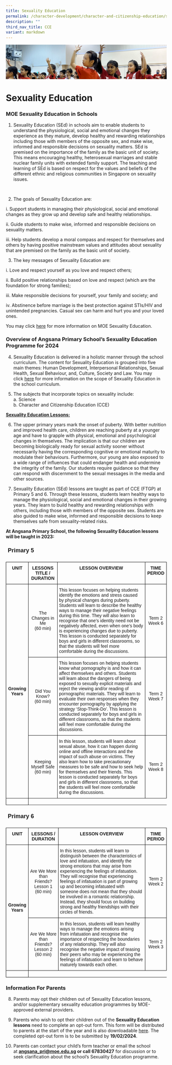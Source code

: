 ```yaml
---
title: Sexuality Education
permalink: /character-development/character-and-citizenship-education/sexuality-education/
description: ""
third_nav_title: CCE
variant: markdown
---
```

![](/images/School%20Development%20Programmes.jpg)

Sexuality Education
===================

### MOE Sexuality Education in Schools

1. Sexuality Education (SEd) in schools aim to enable students to understand the physiological, social and emotional changes they experience as they mature, develop healthy and rewarding relationships including those with members of the opposite sex, and make wise, informed and responsible decisions on sexuality matters. SEd is premised on the importance of the family as the basic unit of society. This means encouraging healthy, heterosexual marriages and stable nuclear family units with extended family support. The teaching and learning of SEd is based on respect for the values and beliefs of the different ethnic and religious communities in Singapore on sexuality issues.
<br>

2. The goals of Sexuality Education are:

i.  Support students in managing their physiological, social and emotional changes as they grow up and develop safe and healthy relationships.

ii.  Guide students to make wise, informed and responsible decisions on sexuality matters.

iii.  Help students develop a moral compass and respect for themselves and others by having positive mainstream values and attitudes about sexuality that are premised on the family as the basic unit of society.

3. The key messages of Sexuality Education are:

i.  Love and respect yourself as you love and respect others;

ii.  Build positive relationships based on love and respect (which are the foundation for strong families);

iii.  Make responsible decisions for yourself, your family and society; and

iv.  Abstinence before marriage is the best protection against STIs/HIV and unintended pregnancies. Casual sex can harm and hurt you and your loved ones.


You may click&nbsp;[here](https://go.gov.sg/moe-sexuality-education)&nbsp;for more information on MOE Sexuality Education. 


### Overview of Angsana Primary School’s Sexuality Education Programme for 2024


4. Sexuality Education is delivered in a holistic manner through the school curriculum. The content for Sexuality Education is grouped into five main themes: Human Development, Interpersonal Relationships, Sexual Health, Sexual Behaviour, and, Culture, Society and Law. You may click&nbsp;[here](https://go.gov.sg/moe-sexuality-education-scope)&nbsp;for more information on the scope of Sexuality Education in the school curriculum.


5. The subjects that incorporate topics on sexuality include: <br>
a.  Science <br>
b.  Character and Citizenship Education (CCE)


<u><b>Sexuality Education Lessons:</b></u>&nbsp;
	

6. The upper primary years mark the onset of puberty. With better nutrition and improved health care, children are reaching puberty at a younger age and have to grapple with physical, emotional and psychological changes in themselves. The implication is that our children are becoming biologically ready for sexual activity sooner without necessarily having the corresponding cognitive or emotional maturity to modulate their behaviours. Furthermore, our young are also exposed to a wide range of influences that could endanger health and undermine the integrity of the family. Our students require guidance so that they can respond with discernment to the sexual messages in the media and other sources.

  

7. Sexuality Education (SEd) lessons are taught as part of CCE (FTGP) at
Primary 5 and 6. Through these lessons, students learn healthy ways to manage the physiological, social and emotional changes in their growing years. They learn to build healthy and rewarding relationships with others, including those with members of the opposite sex. Students are also guided to make wise, informed and responsible decisions to keep themselves safe from sexuality-related risks.


<b>At Angsana Primary School, the following Sexuality Education lessons will be taught in&nbsp;2023:</b>


<style type="text/css">
.tg  {border-collapse:collapse;border-spacing:0;}
.tg td{border-color:black;border-style:solid;border-width:1px;font-family:Arial, sans-serif;font-size:14px;
  overflow:hidden;padding:10px 5px;word-break:normal;}
.tg th{border-color:black;border-style:solid;border-width:1px;font-family:Arial, sans-serif;font-size:14px;
  font-weight:normal;overflow:hidden;padding:10px 5px;word-break:normal;}
.tg .tg-6hjr{border-color:#ffffff;font-size:18px;font-weight:bold;text-align:center;vertical-align:top}
</style>
<table class="tg">
<thead>
  <tr>
    <td class="tg-6hjr">Primary 5</td>
  </tr>
</thead>
</table>

<style type="text/css">
.tg  {border-collapse:collapse;border-spacing:0;}
.tg td{border-color:black;border-style:solid;border-width:1px;font-family:Arial, sans-serif;font-size:14px;
  overflow:hidden;padding:10px 5px;word-break:normal;}
.tg th{border-color:black;border-style:solid;border-width:1px;font-family:Arial, sans-serif;font-size:14px;
  font-weight:normal;overflow:hidden;padding:10px 5px;word-break:normal;}
.tg .tg-tzkj{font-size:100%;font-weight:bold;text-align:center;vertical-align:top}
.tg .tg-amwm{font-weight:bold;text-align:center;vertical-align:top}
.tg .tg-nrix{text-align:center;vertical-align:middle}
.tg .tg-0lax{text-align:left;vertical-align:top}
</style>
<table class="tg">
<thead>
  <tr>
    <th class="tg-tzkj">UNIT<br></th>
    <th class="tg-amwm">LESSONS TITLE / DURATION<br></th>
    <th class="tg-amwm">LESSON OVERVIEW</th>
    <th class="tg-amwm">TIME PERIOD<br></th>
  </tr>
</thead>
<tbody>
  <tr>
		<td class="tg-nrix" rowspan="3"><b>Growing Years</b><br></td>
    <td class="tg-nrix">The Changes in Me<br>(60 min)<br></td>
    <td class="tg-0lax">This lesson focuses on helping students identify the emotions and
stress caused by physical changes during puberty. Students will
learn to describe the healthy ways to manage their negative
feelings during this time. They will also learn to recognise that
one’s identity need not be negatively affected, even when one’s
body is experiencing changes due to puberty.
This lesson is conducted separately for boys and girls in different
classrooms, so that the students will feel more comfortable during
the discussions.</td>
    <td class="tg-nrix">Term 2 Week 6<br></td>
  </tr>
  <tr>
    <td class="tg-nrix">Did You Know?<br>(60 min)<br></td>
    <td class="tg-0lax">This lesson focuses on helping students know what pornography
is and how it can affect themselves and others. Students will learn
about the dangers of being exposed to sexually explicit materials
and reject the viewing and/or reading of pornographic materials.
They will learn to evaluate their own responses when they
encounter pornography by applying the strategy ‘Stop-Think-Do’.
This lesson is conducted separately for boys and girls in different
classrooms, so that the students will feel more comfortable during the discussions.</td>
    <td class="tg-nrix">Term 2 Week 7<br></td>
  </tr>
  <tr>
    <td class="tg-nrix">Keeping Myself Safe<br>(60 min)<br></td>
    <td class="tg-0lax">In this lesson, students will learn about sexual abuse, how it can
happen during online and offline interactions and the impact of
such abuse on victims. They also learn how to take precautionary
measures to be safe and how to seek help for themselves and
their friends.
This lesson is conducted separately for boys and girls in different
classrooms, so that the students will feel more comfortable during
the discussions.</td>
    <td class="tg-nrix">Term 2 Week 8<br></td>
  </tr>
<tr><td class="tg-0lax"></td>
</tr></tbody>
</table>


<style type="text/css">
.tg  {border-collapse:collapse;border-spacing:0;}
.tg td{border-color:black;border-style:solid;border-width:1px;font-family:Arial, sans-serif;font-size:14px;
  overflow:hidden;padding:10px 5px;word-break:normal;}
.tg th{border-color:black;border-style:solid;border-width:1px;font-family:Arial, sans-serif;font-size:14px;
  font-weight:normal;overflow:hidden;padding:10px 5px;word-break:normal;}
.tg .tg-6hjr{border-color:#ffffff;font-size:18px;font-weight:bold;text-align:center;vertical-align:top}
</style>
<table class="tg">
<thead>
  <tr>
    <td class="tg-6hjr">Primary 6</td>
  </tr>
</thead>
</table>


<style type="text/css">
.tg  {border-collapse:collapse;border-spacing:0;}
.tg td{border-color:black;border-style:solid;border-width:1px;font-family:Arial, sans-serif;font-size:14px;
  overflow:hidden;padding:10px 5px;word-break:normal;}
.tg th{border-color:black;border-style:solid;border-width:1px;font-family:Arial, sans-serif;font-size:14px;
  font-weight:normal;overflow:hidden;padding:10px 5px;word-break:normal;}
.tg .tg-amwm{font-weight:bold;text-align:center;vertical-align:top}
.tg .tg-nrix{text-align:center;vertical-align:center}
.tg .tg-0lax{text-align:left;vertical-align:top}
</style>
<table class="tg">
<thead>
  <tr>
    <th class="tg-amwm">UNIT<br></th>
    <th class="tg-amwm">LESSONS / DURATION<br></th>
    <th class="tg-amwm">LESSON OVERVIEW<br></th>
    <th class="tg-amwm">TIME PERIOD<br></th>
  </tr>
</thead>
<tbody>
  <tr>
		<td class="tg-nrix" rowspan="3"><b>Growing Years</b><br></td>
    <td class="tg-nrix">Are We More than Friends?
Lesson 1<br>(60 min)<br></td>
    <td class="tg-0lax">In this lesson, students will learn to distinguish between
the characteristics of love and infatuation, and identify
the strong emotions that may arise from experiencing the
feelings of infatuation. They will recognise that
experiencing feelings of infatuation is part of growing up
and becoming infatuated with someone does not mean
that they should be involved in a romantic relationship.
Instead, they should focus on building strong and healthy
friendships with their circles of friends.</td>
    <td class="tg-nrix">Term 2 Week 2<br></td>
  </tr>
  <tr>
    <td class="tg-nrix">Are We More than Friends?
Lesson 2<br>(60 min)<br></td>
    <td class="tg-0lax">In this lesson, students will learn healthy ways to
manage the emotions arising from infatuation and
recognise the importance of respecting the boundaries of
any relationship. They will also recognise the negative
impact of teasing their peers who may be experiencing
the feelings of infatuation and learn to behave maturely
towards each other.</td>
    <td class="tg-nrix">Term 2 Week 3<br></td>
  </tr>
	<tr></tr>
	<tr><td class="tg-0lax"></td>
</tr></tbody>
</table>

### Information For Parents


8. Parents may opt their children out of Sexuality Education lessons, and/or supplementary sexuality education programmes by MOE-approved external providers.

  

9. Parents who wish to opt their children out of the&nbsp;<b>Sexuality Education lessons</b>&nbsp;need to complete an opt-out form. This form will be distributed to parents at the start of the year and is also downloadable [here](/files/2024_SEd_Opt_Out_Form.pdf). The completed opt-out form is to be submitted by&nbsp;**19/02/2024**.


10. Parents can contact your child’s form teacher or email the school at&nbsp;<b>angsana_pri@moe.edu.sg or call 67830427</b>&nbsp;for discussion or to seek clarification about the school’s Sexuality Education programme.